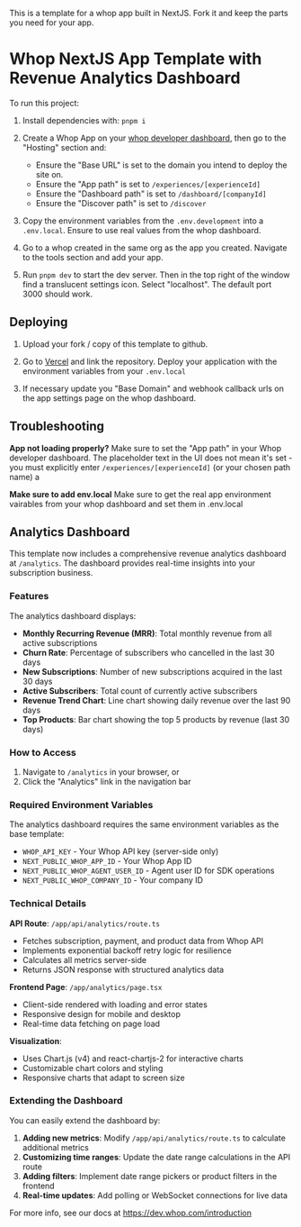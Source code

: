This is a template for a whop app built in NextJS. Fork it and keep the parts you need for your app.

# Whop NextJS App Template with Revenue Analytics Dashboard

To run this project:

1. Install dependencies with: `pnpm i`

2. Create a Whop App on your [whop developer dashboard](https://whop.com/dashboard/developer/), then go to the "Hosting" section and:
	- Ensure the "Base URL" is set to the domain you intend to deploy the site on.
	- Ensure the "App path" is set to `/experiences/[experienceId]`
	- Ensure the "Dashboard path" is set to `/dashboard/[companyId]`
	- Ensure the "Discover path" is set to `/discover`

3. Copy the environment variables from the `.env.development` into a `.env.local`. Ensure to use real values from the whop dashboard.

4. Go to a whop created in the same org as the app you created. Navigate to the tools section and add your app.

5. Run `pnpm dev` to start the dev server. Then in the top right of the window find a translucent settings icon. Select "localhost". The default port 3000 should work.

## Deploying

1. Upload your fork / copy of this template to github.

2. Go to [Vercel](https://vercel.com/new) and link the repository. Deploy your application with the environment variables from your `.env.local`

3. If necessary update you "Base Domain" and webhook callback urls on the app settings page on the whop dashboard.

## Troubleshooting

**App not loading properly?** Make sure to set the "App path" in your Whop developer dashboard. The placeholder text in the UI does not mean it's set - you must explicitly enter `/experiences/[experienceId]` (or your chosen path name)
a

**Make sure to add env.local** Make sure to get the real app environment vairables from your whop dashboard and set them in .env.local

## Analytics Dashboard

This template now includes a comprehensive revenue analytics dashboard at `/analytics`. The dashboard provides real-time insights into your subscription business.

### Features

The analytics dashboard displays:

- **Monthly Recurring Revenue (MRR)**: Total monthly revenue from all active subscriptions
- **Churn Rate**: Percentage of subscribers who cancelled in the last 30 days
- **New Subscriptions**: Number of new subscriptions acquired in the last 30 days
- **Active Subscribers**: Total count of currently active subscribers
- **Revenue Trend Chart**: Line chart showing daily revenue over the last 90 days
- **Top Products**: Bar chart showing the top 5 products by revenue (last 30 days)

### How to Access

1. Navigate to `/analytics` in your browser, or
2. Click the "Analytics" link in the navigation bar

### Required Environment Variables

The analytics dashboard requires the same environment variables as the base template:

- `WHOP_API_KEY` - Your Whop API key (server-side only)
- `NEXT_PUBLIC_WHOP_APP_ID` - Your Whop App ID
- `NEXT_PUBLIC_WHOP_AGENT_USER_ID` - Agent user ID for SDK operations
- `NEXT_PUBLIC_WHOP_COMPANY_ID` - Your company ID

### Technical Details

**API Route**: `/app/api/analytics/route.ts`
- Fetches subscription, payment, and product data from Whop API
- Implements exponential backoff retry logic for resilience
- Calculates all metrics server-side
- Returns JSON response with structured analytics data

**Frontend Page**: `/app/analytics/page.tsx`
- Client-side rendered with loading and error states
- Responsive design for mobile and desktop
- Real-time data fetching on page load

**Visualization**:
- Uses Chart.js (v4) and react-chartjs-2 for interactive charts
- Customizable chart colors and styling
- Responsive charts that adapt to screen size

### Extending the Dashboard

You can easily extend the dashboard by:

1. **Adding new metrics**: Modify `/app/api/analytics/route.ts` to calculate additional metrics
2. **Customizing time ranges**: Update the date range calculations in the API route
3. **Adding filters**: Implement date range pickers or product filters in the frontend
4. **Real-time updates**: Add polling or WebSocket connections for live data

For more info, see our docs at https://dev.whop.com/introduction
